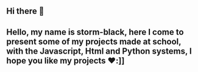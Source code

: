 ## Hi there 👋

##  Hello, my name is storm-black, here I come to present some of my projects made at school, with the Javascript, Html and Python systems, I hope you like my projects ❤️​:]]
